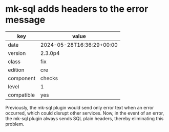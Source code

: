 [//]: # (werk v2)
# mk-sql adds headers to the error message

key        | value
---------- | ---
date       | 2024-05-28T16:36:29+00:00
version    | 2.3.0p4
class      | fix
edition    | cre
component  | checks
level      | 1
compatible | yes

Previously, the mk-sql plugin would send only error text when 
an error occurred, which could disrupt other services. 
Now, in the event of an error, the mk-sql plugin always sends 
SQL plain headers, thereby eliminating this problem.
